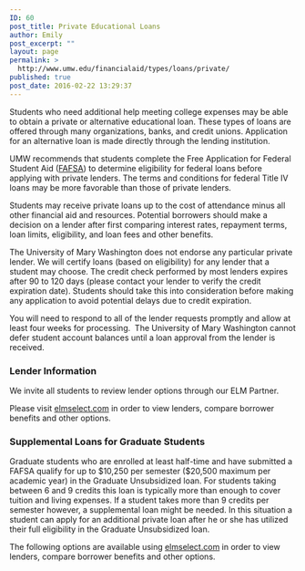 ```yaml
---
ID: 60
post_title: Private Educational Loans
author: Emily
post_excerpt: ""
layout: page
permalink: >
  http://www.umw.edu/financialaid/types/loans/private/
published: true
post_date: 2016-02-22 13:29:37
---
```

Students who need additional help meeting college expenses may be able to obtain a private or alternative educational loan. These types of loans are offered through many organizations, banks, and credit unions. Application for an alternative loan is made directly through the lending institution.

UMW recommends that students complete the Free Application for Federal Student Aid (<a href="https://fafsa.ed.gov/">FAFSA</a>) to determine eligibility for federal loans before applying with private lenders. The terms and conditions for federal Title IV loans may be more favorable than those of private lenders.

Students may receive private loans up to the cost of attendance minus all other financial aid and resources. Potential borrowers should make a decision on a lender after first comparing interest rates, repayment terms, loan limits, eligibility, and loan fees and other benefits.

The University of Mary Washington does not endorse any particular private lender. We will certify loans (based on eligibility) for any lender that a student may choose. The credit check performed by most lenders expires after 90 to 120 days (please contact your lender to verify the credit expiration date). Students should take this into consideration before making any application to avoid potential delays due to credit expiration.

You will need to respond to all of the lender requests promptly and allow at least four weeks for processing.  The University of Mary Washington cannot defer student account balances until a loan approval from the lender is received.
<h3>Lender Information</h3>
We invite all students to review lender options through our ELM Partner.

Please visit <a href="http://www.elmselect.com/#/">elmselect.com</a> in order to view lenders, compare borrower benefits and other options.


<h3>Supplemental Loans for Graduate Students</h3>
Graduate students who are enrolled at least half-time and have submitted a FAFSA qualify for up to $10,250 per semester ($20,500 maximum per academic year) in the Graduate Unsubsidized loan. For students taking between 6 and 9 credits this loan is typically more than enough to cover tuition and living expenses. If a student takes more than 9 credits per semester however, a supplemental loan might be needed. In this situation a student can apply for an additional private loan after he or she has utilized their full eligibility in the Graduate Unsubsidized loan. 

The following options are available using <a href="http://www.elmselect.com/#/">elmselect.com</a> in order to view lenders, compare borrower benefits and other options.

&nbsp;